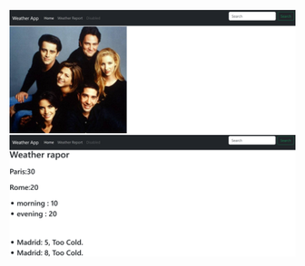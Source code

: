 ![jinja1](https://raw.githubusercontent.com/melistunc/JinjaProject/refs/heads/main/f1.png)
![jinja2](https://raw.githubusercontent.com/melistunc/JinjaProject/refs/heads/main/f2.png)
